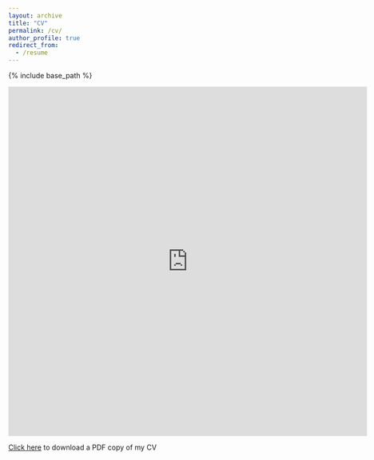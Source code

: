 ```yaml
---
layout: archive
title: "CV"
permalink: /cv/
author_profile: true
redirect_from:
  - /resume
---
```


{% include base_path %}

<iframe src="http://docs.google.com/gview?url=https://academicpages.github.io/files/CV_DucTran.pdf&embedded=true" style="width:718px; height:700px;" frameborder="0"></iframe>

[Click here](https://academicpages.github.io/files/CV_DucTran.pdf) to download a PDF copy of my CV